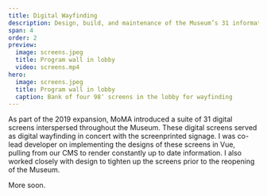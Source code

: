 ```yaml
---
title: Digital Wayfinding
description: Design, build, and maintenance of the Museum’s 31 informational and wayfinding screens
span: 4
order: 2
preview: 
  image: screens.jpeg
  title: Program wall in lobby
  video: screens.mp4
hero:
  image: screens.jpeg
  title: Program wall in lobby
  caption: Bank of four 98″ screens in the lobby for wayfinding
---
```


As part of the 2019 expansion, MoMA introduced a suite of 31 digital screens interspersed throughout the Museum. These digital screens served as digital wayfinding in concert with the screenprinted signage. I was co-lead developer on implementing the designs of these screens in Vue, pulling from our CMS to render constantly up to date information. I also worked closely with design to tighten up the screens prior to the reopening of the Museum.

More soon.